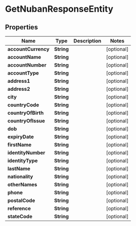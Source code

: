 

# GetNubanResponseEntity


## Properties

| Name | Type | Description | Notes |
|------------ | ------------- | ------------- | -------------|
|**accountCurrency** | **String** |  |  [optional] |
|**accountName** | **String** |  |  [optional] |
|**accountNumber** | **String** |  |  [optional] |
|**accountType** | **String** |  |  [optional] |
|**address1** | **String** |  |  [optional] |
|**address2** | **String** |  |  [optional] |
|**city** | **String** |  |  [optional] |
|**countryCode** | **String** |  |  [optional] |
|**countryOfBirth** | **String** |  |  [optional] |
|**countryOfIssue** | **String** |  |  [optional] |
|**dob** | **String** |  |  [optional] |
|**expiryDate** | **String** |  |  [optional] |
|**firstName** | **String** |  |  [optional] |
|**identityNumber** | **String** |  |  [optional] |
|**identityType** | **String** |  |  [optional] |
|**lastName** | **String** |  |  [optional] |
|**nationality** | **String** |  |  [optional] |
|**otherNames** | **String** |  |  [optional] |
|**phone** | **String** |  |  [optional] |
|**postalCode** | **String** |  |  [optional] |
|**reference** | **String** |  |  [optional] |
|**stateCode** | **String** |  |  [optional] |



